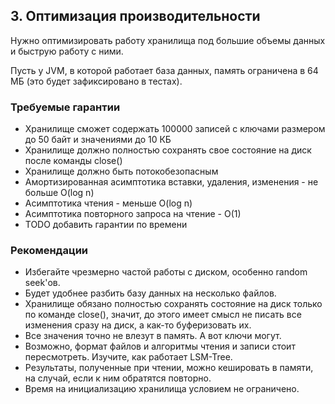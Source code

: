 ## 3. Оптимизация производительности

Нужно оптимизировать работу хранилища под большие объемы данных и быструю работу с ними.

Пусть у JVM, в которой работает база данных, память ограничена в 64 МБ (это будет зафиксировано в тестах).

### Требуемые гарантии

* Хранилище сможет содержать 100000 записей с ключами размером до 50 байт и значениями до 10 КБ
* Хранилище должно полностью сохранять свое состояние на диск после команды close()
* Хранилище должно быть потокобезопасным
* Амортизированная асимптотика вставки, удаления, изменения - не больше  O(log n)
* Асимптотика чтения - меньше O(log n)
* Асимптотика повторного запроса на чтение - O(1)
* TODO добавить гарантии по времени

### Рекомендации

* Избегайте чрезмерно частой работы с диском, особенно random seek'ов.
* Будет удобнее разбить базу данных на несколько файлов.
* Хранилище обязано полностью сохранять состояние на диск только по команде close(), значит, до этого имеет смысл не писать все изменения сразу на диск, а как-то буферизовать их.
* Все значения точно не влезут в память. А вот ключи могут.
* Возможно, формат файлов и алгоритмы чтения и записи стоит пересмотреть. Изучите, как работает LSM-Tree.
* Результаты, полученные при чтении, можно кешировать в памяти, на случай, если к ним обратятся повторно.
* Время на инициализацию хранилища условием не ограничено.
